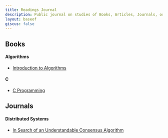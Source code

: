 ```yaml
---
title: Readings Journal
description: Public journal on studies of Books, Articles, Journals, or any general knowledge. I mostly do this in an active/passive scenario
layout: baseof
giscus: false
---
```


## Books

#### Algorithms
- [Introduction to Algorithms](/books/introduction-to-algorithms)


#### C
- [C Programming](/books/introduction-to-algorithms)

## Journals

#### Distributed Systems
- [In Search of an Understandable Consensus Algorithm](/journals/raft)
